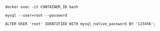     docker exec -it CONTAINER_ID bash

    mysql --user=root --password

    ALTER USER 'root' IDENTIFIED WITH mysql_native_password BY '123456';